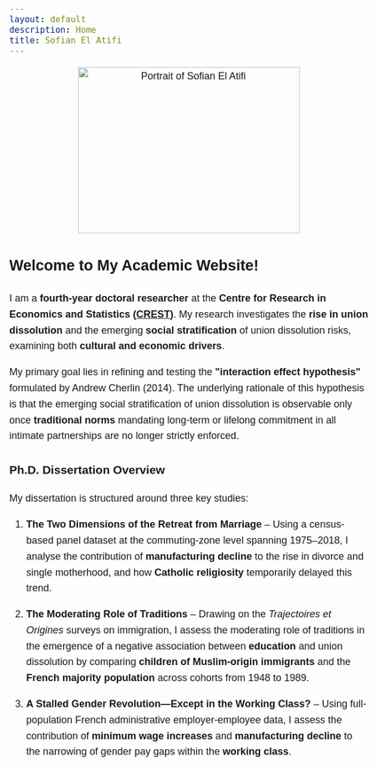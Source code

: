 ```yaml
---
layout: default
description: Home
title: Sofian El Atifi
---
```


<style>
  body {
    line-height: 1.6;
    font-size: 18px;
    font-family: sans-serif;
  }
  
  .content {
    max-width: 60ch;
    margin: auto;
    padding: 20px;
    text-align: justify;
  }

  .image-container {
    text-align: center;
    margin-bottom: 20px;
  }
</style>

<div class="image-container">
  <img src="/sofian.jpg" alt="Portrait of Sofian El Atifi" width="400" height="300">
</div>


## Welcome to My Academic Website!  

I am a **fourth-year doctoral researcher** at the **Centre for Research in Economics and Statistics ([CREST](https://crest.science/user/Sofian-EL-ATIFI/?profiletab=posts))**. My research investigates the **rise in union dissolution** and the emerging **social stratification** of union dissolution risks, examining both **cultural and economic drivers**. 

My primary goal lies in refining and testing the **"interaction effect hypothesis"** formulated by Andrew Cherlin (2014). The underlying rationale of this hypothesis is that the emerging social stratification of union dissolution is observable only once **traditional norms** mandating long-term or lifelong commitment in all intimate partnerships are no longer strictly enforced.

### Ph.D. Dissertation Overview  

My dissertation is structured around three key studies:  

1. **The Two Dimensions of the Retreat from Marriage** – Using a census-based panel dataset at the commuting-zone level spanning 1975–2018, I analyse the contribution of **manufacturing decline** to the rise in divorce and single motherhood, and how **Catholic religiosity** temporarily delayed this trend.

2. **The Moderating Role of Traditions** – Drawing on the *Trajectoires et Origines* surveys on immigration, I assess the moderating role of traditions in the emergence of a negative association between **education** and union dissolution by comparing **children of Muslim-origin immigrants** and the **French majority population** across cohorts from 1948 to 1989.

3. **A Stalled Gender Revolution—Except in the Working Class?** – Using full-population French administrative employer-employee data, I assess the contribution of **minimum wage increases** and **manufacturing decline** to the narrowing of gender pay gaps within the **working class**.


